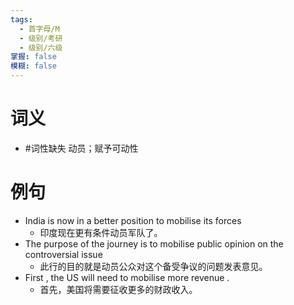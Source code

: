 ```yaml
---
tags:
  - 首字母/M
  - 级别/考研
  - 级别/六级
掌握: false
模糊: false
---
```

# 词义
- #词性缺失 动员；赋予可动性
# 例句
- India is now in a better position to mobilise its forces
	- 印度现在更有条件动员军队了。
- The purpose of the journey is to mobilise public opinion on the controversial issue
	- 此行的目的就是动员公众对这个备受争议的问题发表意见。
- First , the US will need to mobilise more revenue .
	- 首先，美国将需要征收更多的财政收入。
